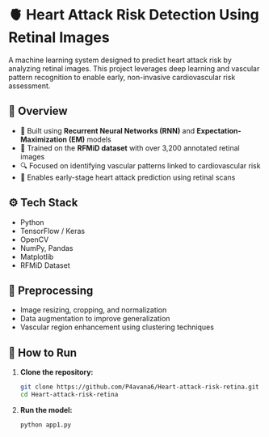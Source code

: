 # 🫀 Heart Attack Risk Detection Using Retinal Images

A machine learning system designed to predict heart attack risk by analyzing retinal images. This project leverages deep learning and vascular pattern recognition to enable early, non-invasive cardiovascular risk assessment.

## 📌 Overview

- 🧠 Built using **Recurrent Neural Networks (RNN)** and **Expectation-Maximization (EM)** models
- 🏥 Trained on the **RFMiD dataset** with over 3,200 annotated retinal images
- 🔍 Focused on identifying vascular patterns linked to cardiovascular risk
- 🔬 Enables early-stage heart attack prediction using retinal scans

## ⚙️ Tech Stack

- Python
- TensorFlow / Keras
- OpenCV
- NumPy, Pandas
- Matplotlib
- RFMiD Dataset

## 🧹 Preprocessing

- Image resizing, cropping, and normalization
- Data augmentation to improve generalization
- Vascular region enhancement using clustering techniques

## 🚀 How to Run

1. **Clone the repository:**
   ```bash
   git clone https://github.com/P4avana6/Heart-attack-risk-retina.git
   cd Heart-attack-risk-retina

2. **Run the model:**
   ```bash
   python app1.py
